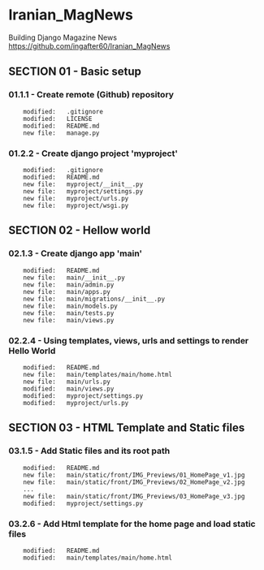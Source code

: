 # Iranian_MagNews
Building Django Magazine News
https://github.com/ingafter60/Iranian_MagNews

## SECTION 01 - Basic setup

### 01.1.1 - Create remote (Github) repository

        modified:   .gitignore
        modified:   LICENSE
        modified:   README.md
        new file:   manage.py

### 01.2.2 - Create django project 'myproject' 

        modified:   .gitignore
        modified:   README.md
        new file:   myproject/__init__.py
        new file:   myproject/settings.py
        new file:   myproject/urls.py
        new file:   myproject/wsgi.py

## SECTION 02 - Hellow world

### 02.1.3 - Create django app 'main'

        modified:   README.md
        new file:   main/__init__.py
        new file:   main/admin.py
        new file:   main/apps.py
        new file:   main/migrations/__init__.py
        new file:   main/models.py
        new file:   main/tests.py
        new file:   main/views.py

### 02.2.4 - Using templates, views, urls and settings to render Hello World 

        modified:   README.md
        new file:   main/templates/main/home.html
        new file:   main/urls.py
        modified:   main/views.py
        modified:   myproject/settings.py
        modified:   myproject/urls.py

## SECTION 03 - HTML Template and Static files

### 03.1.5 - Add Static files and its root path

        modified:   README.md
        new file:   main/static/front/IMG_Previews/01_HomePage_v1.jpg
        new file:   main/static/front/IMG_Previews/02_HomePage_v2.jpg
        ...
        new file:   main/static/front/IMG_Previews/03_HomePage_v3.jpg
        modified:   myproject/settings.py

### 03.2.6 - Add Html template for the home page and load static files

        modified:   README.md
        modified:   main/templates/main/home.html 

































































































































